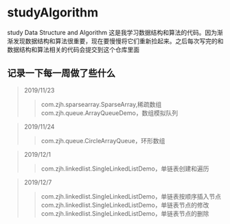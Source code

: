 # studyAlgorithm
study Data Structure and Algorithm
这是我学习数据结构和算法的代码。因为渐渐发现数据结构和算法很重要，现在要慢慢将它们重新捡起来。之后每次写完的和数据结构和算法相关的代码会提交到这个仓库里面

## 记录一下每一周做了些什么

>2019/11/23 
>> com.zjh.sparsearray.SparseArray,稀疏数组<br>
>> com.zjh.queue.ArrayQueueDemo，数组模拟队列

>2019/11/24
>>com.zjh.queue.CircleArrayQueue，环形数组

>2019/12/1
>>com.zjh.linkedlist.SingleLinkedListDemo，单链表创建和遍历

>2019/12/7
>>com.zjh.linkedlist.SingleLinkedListDemo，单链表按顺序插入节点<br>
>>com.zjh.linkedlist.SingleLinkedListDemo，单链表节点的修改<br>
>>com.zjh.linkedlist.SingleLinkedListDemo，单链表节点的删除